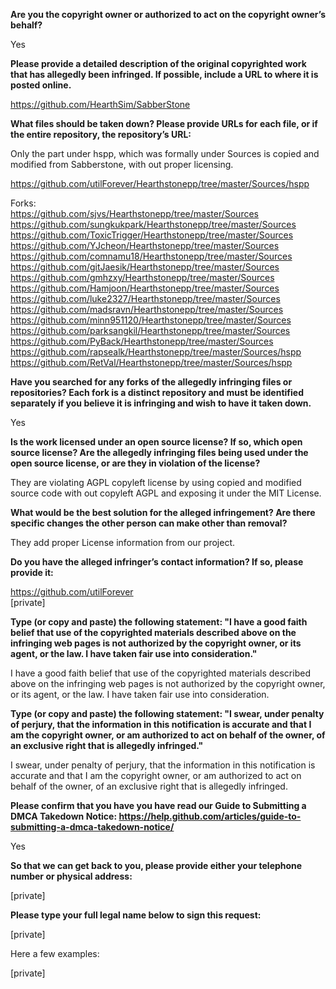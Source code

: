 **Are you the copyright owner or authorized to act on the copyright owner’s behalf?**

Yes

**Please provide a detailed description of the original copyrighted work that has allegedly been infringed. If possible, include a URL to where it is posted online.**

https://github.com/HearthSim/SabberStone

**What files should be taken down? Please provide URLs for each file, or if the entire repository, the repository’s URL:**

Only the part under hspp, which was formally under Sources is copied and modified from Sabberstone, with out proper licensing.

https://github.com/utilForever/Hearthstonepp/tree/master/Sources/hspp

Forks:  
https://github.com/sjvs/Hearthstonepp/tree/master/Sources  
https://github.com/sungkukpark/Hearthstonepp/tree/master/Sources  
https://github.com/ToxicTrigger/Hearthstonepp/tree/master/Sources  
https://github.com/YJcheon/Hearthstonepp/tree/master/Sources  
https://github.com/comnamu18/Hearthstonepp/tree/master/Sources  
https://github.com/gitJaesik/Hearthstonepp/tree/master/Sources  
https://github.com/gmhzxy/Hearthstonepp/tree/master/Sources  
https://github.com/Hamjoon/Hearthstonepp/tree/master/Sources  
https://github.com/luke2327/Hearthstonepp/tree/master/Sources  
https://github.com/madsravn/Hearthstonepp/tree/master/Sources  
https://github.com/minn951120/Hearthstonepp/tree/master/Sources  
https://github.com/parksangkil/Hearthstonepp/tree/master/Sources  
https://github.com/PyBack/Hearthstonepp/tree/master/Sources  
https://github.com/rapsealk/Hearthstonepp/tree/master/Sources/hspp  
https://github.com/RetVal/Hearthstonepp/tree/master/Sources/hspp

**Have you searched for any forks of the allegedly infringing files or repositories? Each fork is a distinct repository and must be identified separately if you believe it is infringing and wish to have it taken down.**

Yes

**Is the work licensed under an open source license? If so, which open source license? Are the allegedly infringing files being used under the open source license, or are they in violation of the license?**

They are violating AGPL copyleft license by using copied and modified source code with out copyleft AGPL and exposing it under the MIT License.

**What would be the best solution for the alleged infringement? Are there specific changes the other person can make other than removal?**

They add proper License information from our project.

**Do you have the alleged infringer’s contact information? If so, please provide it:**

https://github.com/utilForever    
[private]

**Type (or copy and paste) the following statement: "I have a good faith belief that use of the copyrighted materials described above on the infringing web pages is not authorized by the copyright owner, or its agent, or the law. I have taken fair use into consideration."**

I have a good faith belief that use of the copyrighted materials described above on the infringing web pages is not authorized by the copyright owner, or its agent, or the law. I have taken fair use into consideration.

**Type (or copy and paste) the following statement: "I swear, under penalty of perjury, that the information in this notification is accurate and that I am the copyright owner, or am authorized to act on behalf of the owner, of an exclusive right that is allegedly infringed."**

I swear, under penalty of perjury, that the information in this notification is accurate and that I am the copyright owner, or am authorized to act on behalf of the owner, of an exclusive right that is allegedly infringed.

**Please confirm that you have you have read our Guide to Submitting a DMCA Takedown Notice: https://help.github.com/articles/guide-to-submitting-a-dmca-takedown-notice/**

Yes

**So that we can get back to you, please provide either your telephone number or physical address:**

[private]

**Please type your full legal name below to sign this request:**

[private]

Here a few examples:

[private]
